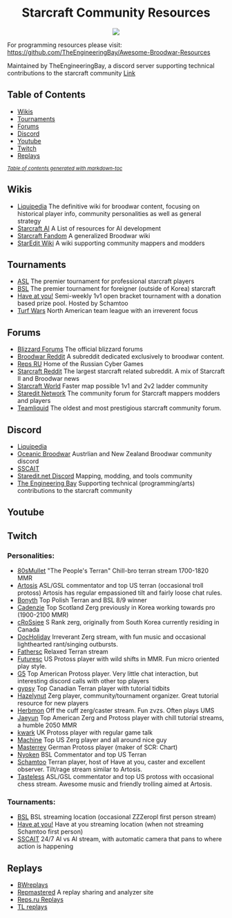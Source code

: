 <div align="center">
  <h1>
    Starcraft Community Resources
  </h1>

![](https://badgen.net/github/last-commit/TheEngineeringBay/Starcraft-Community-Resources)
</div>

For programming resources please visit: 
https://github.com/TheEngineeringBay/Awesome-Broodwar-Resources

Maintained by TheEngineeringBay, a discord server supporting technical contributions to the starcraft community [Link](https://discord.com/invite/cV5tzs5)

## Table of Contents
- [Wikis](#Wiki)
- [Tournaments](#Tournaments)
- [Forums](#forums)
- [Discord](#discord)
- [Youtube](#youtube)
- [Twitch](#twitch)
- [Replays](#replays)


<small><i><a href='http://ecotrust-canada.github.io/markdown-toc/'>Table of contents generated with markdown-toc</a></i></small>

## Wikis
- [Liquipedia](https://liquipedia.net/starcraft/Main_Page) The definitive wiki for broodwar content, focusing on historical player info, community personalities as well as general strategy
- [Starcraft AI](http://www.starcraftai.com/wiki/Main_Page) A List of resources for AI development
- [Starcraft Fandom](https://starcraft.fandom.com/wiki/StarCraft:_Remastered) A generalized Broodwar wiki
- [StarEdit Wiki](http://www.staredit.net/wiki/index.php/Main_Page) A wiki supporting community mappers and modders

## Tournaments
- [ASL](https://www.youtube.com/watch?v=ta-zZKfeZUA&list=PLo2fPnM8EiQxasMyU-dcUGlrNzqeX_jAL) The premier tournament for professional starcraft players
- [BSL](https://bombasticstarleague.com/) The premier tournament for foreigner (outside of Korea) starcraft
- [Have at you!](https://battlefy.com/have-at-you) Semi-weekly 1v1 open bracket tournament with a donation based prize pool. Hosted by Schamtoo
- [Turf Wars](https://liquipedia.net/starcraft/Turf_Wars) North American team league with an irreverent focus

## Forums
- [Blizzard Forums](https://us.forums.blizzard.com/en/starcraft/) The official blizzard forums
- [Broodwar Reddit](https://www.reddit.com/r/broodwar/)  A subreddit dedicated exclusively to broodwar content.
- [Reps RU](https://defiler.ru/) Home of the Russian Cyber Games
- [Starcraft Reddit](https://www.reddit.com/r/starcraft/) The largest starcraft related subreddit. A mix of Starcraft II and Broodwar news 
- [Starcraft World](https://starcraftworld.com/) Faster map possible 1v1 and 2v2 ladder community
- [Staredit Network](http://www.staredit.net/) The community forum for Starcraft mappers modders and players
- [Teamliquid](https://tl.net/) The oldest and most prestigious starcraft community forum. 

## Discord
- [Liquipedia](https://discord.com/invite/liquipedia) 
- [Oceanic Broodwar](https://discord.gg/QgH72rb) Austrlian and New Zealand Broodwar community discord
- [SSCAIT](https://discord.com/channels/226400736013975552/746721989791711312/746722414871969832)
- [Staredit.net Discord](https://discord.gg/rKs3NDc) Mapping, modding, and tools community
- [The Engineering Bay](https://discord.com/invite/cV5tzs5) Supporting technical (programming/arts) contributions to the starcraft community

## Youtube

## Twitch
### Personalities:
- [80sMullet](https://www.twitch.tv/80smullet) "The People's Terran" Chill-bro terran stream 1700-1820 MMR
- [Artosis](https://www.twitch.tv/artosis) ASL/GSL commentator and top US terran (occasional troll protoss) Artosis has regular empassioned tilt and fairly loose chat rules.
- [Bonyth](https://www.twitch.tv/bonyth) Top Polish Terran and BSL 8/9 winner 
- [Cadenzie](https://www.twitch.tv/cadenzie) Top Scotland Zerg previously in Korea working towards pro  (1900-2100 MMR)
- [cRoSsiee](https://www.twitch.tv/crossiee) S Rank zerg, originally from South Korea currently residing in Canada
- [DocHoliday](https://www.twitch.tv/docholiday_tv) Irreverant Zerg stream, with fun music and occasional lighthearted rant/singing outbursts.
- [Fathersc](https://www.twitch.tv/father_sc) Relaxed Terran stream
- [Futuresc](https://www.twitch.tv/future_sc) US Protoss player with wild shifts in MMR. Fun micro oriented play style. 
- [G5](https://www.twitch.tv/g5media) Top American Protoss player. Very little chat interaction, but interesting discord calls with other top players
- [gypsy](https://www.twitch.tv/gypsy93) Top Canadian Terran player with tutorial tidbits
- [Hazelynut](https://www.twitch.tv/hazelynut) Zerg player, community/tournament organizer. Great tutorial resource for new players
- [Herbmon](https://www.twitch.tv/herbmon) Off the cuff zerg/caster stream. Fun zvzs. Often plays UMS
- [Jaeyun](https://www.twitch.tv/jaeyun) Top American Zerg and Protoss player with chill tutorial streams, a humble 2050 MMR
- [kwark](https://www.twitch.tv/kwark_uk) UK Protoss player with regular game talk
- [Machine](https://www.twitch.tv/machineusa) Top US Zerg player and all around nice guy
- [Masterrey](https://www.twitch.tv/masterrey) German Protoss player (maker of SCR: Chart)
- [Nyoken](https://www.twitch.tv/nyoken) BSL Commentator and top US Terran 
- [Schamtoo](https://www.twitch.tv/schamtoo) Terran player, host of Have at you, caster and excellent observer. Tilt/rage stream similar to Artosis.
- [Tasteless](https://www.twitch.tv/tastelesstv) ASL/GSL commentator and top US protoss with occasional chess stream. Awesome music and friendly trolling aimed at Artosis. 

### Tournaments:
- [BSL](https://www.twitch.tv/zzzeropl) BSL streaming location (occasional ZZZeropl first person stream)
- [Have at you!](https://www.twitch.tv/schamtoo) Have at you streaming location (when not streaming Schamtoo first person)
- [SSCAIT](https://www.twitch.tv/sscait) 24/7 AI vs AI stream, with automatic camera that pans to where action is happening


## Replays
- [BWreplays](http://bwreplays.com/) 
- [Repmastered](https://repmastered.app/) A replay sharing and analyzer site
- [Reps.ru Replays](https://reps.ru/replay?type=user)
- [TL replays](https://tl.net/replay/)
